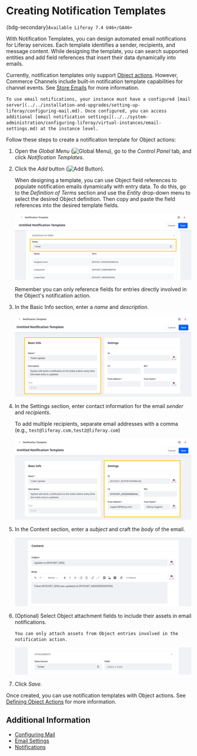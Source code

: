 # Creating Notification Templates

{bdg-secondary}`Available Liferay 7.4 U46+/GA46+`

With Notification Templates, you can design automated email notifications for Liferay services. Each template identifies a sender, recipients, and message content. While designing the template, you can search supported entities and add field references that insert their data dynamically into emails.

Currently, notification templates only support [Object actions](../../building-applications/objects/creating-and-managing-objects/actions/defining-object-actions.md). However, Commerce Channels include built-in notification template capabilities for channel events. See [Store Emails](https://learn.liferay.com/commerce/latest/en/store-management/sending-emails.html) for more information.

```{important}
To use email notifications, your instance must have a configured [mail server](../../installation-and-upgrades/setting-up-liferay/configuring-mail.md). Once configured, you can access additional [email notification settings](../../system-administration/configuring-liferay/virtual-instances/email-settings.md) at the instance level.
```

Follow these steps to create a notification template for Object actions:

1. Open the *Global Menu* (![Global Menu](../../images/icon-applications-menu.png)), go to the *Control Panel* tab, and click *Notification Templates*.

1. Click the *Add* button (![Add Button](../../images/icon-add.png)).

   When designing a template, you can use Object field references to populate notification emails dynamically with entry data. To do this, go to the *Definition of Terms* section and use the *Entity* drop-down menu to select the desired Object definition. Then copy and paste the field references into the desired template fields.

   ![Search and add references to supported entity fields.](./creating-notification-templates/images/01.png)

   Remember you can only reference fields for entries directly involved in the Object's notification action.

1. In the Basic Info section, enter a *name* and *description*.

   ![Under Basic info, enter a name and description.](./creating-notification-templates/images/02.png)

1. In the Settings section, enter contact information for the email *sender* and *recipients*.

   To add multiple recipients, separate email addresses with a comma (e.g., `test@liferay.com,test2@liferay.com`)

   ![Under Settings, enter details for the sender and desired recipients.](./creating-notification-templates/images/03.png)

1. In the Content section, enter a *subject* and craft the *body* of the email.

   ![Under Content, enter a subject and craft the body of the email.](./creating-notification-templates/images/04.png)

1. (Optional) Select Object attachment fields to include their assets in email notifications.

   ```{important}
   You can only attach assets from Object entries involved in the notification action.
   ```

   ![Select attachment fields to include assets in email notifications.](./creating-notification-templates/images/05.png)

1. Click *Save*.

Once created, you can use notification templates with Object actions. See [Defining Object Actions](../../building-applications/objects/creating-and-managing-objects/actions/defining-object-actions.md) for more information.

## Additional Information

* [Configuring Mail](../../installation-and-upgrades/setting-up-liferay/configuring-mail.md)
* [Email Settings](../../system-administration/configuring-liferay/virtual-instances/email-settings.md)
* [Notifications](../notifications.md)
